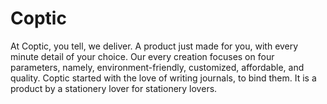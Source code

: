 # Coptic
At Coptic, you tell, we deliver. A product just made for you, with every minute detail of your choice. Our every creation focuses on four parameters, namely, environment-friendly, customized, affordable, and quality. Coptic started with the love of writing journals, to bind them. It is a product by a stationery lover for stationery lovers.
